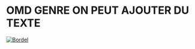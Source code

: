 # OMD GENRE ON PEUT AJOUTER DU TEXTE

[![Bordel](https://img.youtube.com/vi/Xrvciw8D5I0/0.jpg)](https://www.youtube.com/watch?v=Xrvciw8D5I0)
